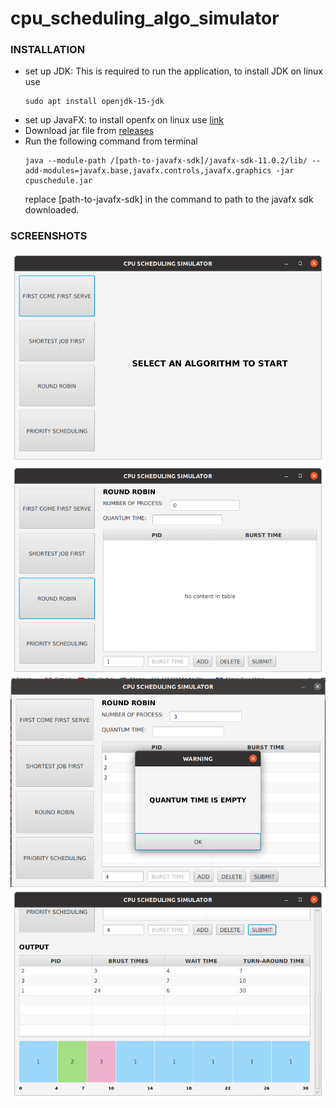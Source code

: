 # cpu_scheduling_algo_simulator
### INSTALLATION
- set up JDK: This is required to run the application, to install JDK on linux use 
  ```
  sudo apt install openjdk-15-jdk
  ```
- set up JavaFX: to install openfx on linux use [link](https://gluonhq.com/products/javafx/)
- Download jar file from [releases](https://github.com/yogeeswar2001/cpu_scheduling_algo_simulator/releases)
- Run the following command from terminal
  ```
  java --module-path /[path-to-javafx-sdk]/javafx-sdk-11.0.2/lib/ --add-modules=javafx.base,javafx.controls,javafx.graphics -jar cpuschedule.jar  
  ```
  replace [path-to-javafx-sdk] in the command to path to the javafx sdk downloaded.

### SCREENSHOTS
![screenshots](https://github.com/yogeeswar2001/cpu_scheduling_algo_simulator/blob/master/images/image1.png)
![screenshots](https://github.com/yogeeswar2001/cpu_scheduling_algo_simulator/blob/master/images/image2.png)
![screenshots](https://github.com/yogeeswar2001/cpu_scheduling_algo_simulator/blob/master/images/image3.png)
![screenshots](https://github.com/yogeeswar2001/cpu_scheduling_algo_simulator/blob/master/images/image4.png)
